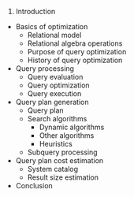 1.   Introduction
*   Basics of optimization
    *  Relational model
    *  Relational algebra operations
    *  Purpose of query optimization
    *  History of query optimization
*   Query processing
    *  Query evaluation
    *  Query optimization
    *  Query execution
*   Query plan generation
    *  Query plan
    *  Search algorithms
        *  Dynamic algorithms
        *  Other algorithms
        *  Heuristics
    *  Subquery processing
*   Query plan cost estimation
    *  System catalog
    *  Result size estimation
*   Conclusion
